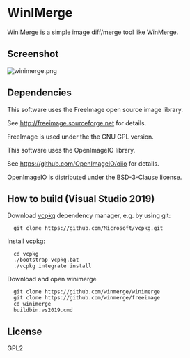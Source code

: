 # WinIMerge #

WinIMerge is a simple image diff/merge tool like WinMerge.

## Screenshot 

![winimerge.png](https://bitbucket.org/repo/RoKbrr/images/3384177401-winimerge.png)

## Dependencies

This software uses the FreeImage open source image library.

See http://freeimage.sourceforge.net for details.

FreeImage is used under the the GNU GPL version.

This software uses the OpenImageIO library.

See https://github.com/OpenImageIO/oiio for details.

OpenImageIO is distributed under the BSD-3-Clause license.

## How to build (Visual Studio 2019)

Download [vcpkg](https://github.com/Microsoft/vcpkg) dependency manager,
e.g. by using git:
```
  git clone https://github.com/Microsoft/vcpkg.git
```
Install [vcpkg](https://github.com/Microsoft/vcpkg):
```
  cd vcpkg
  ./bootstrap-vcpkg.bat
  ./vcpkg integrate install
```
Download and open winimerge
```
  git clone https://github.com/winmerge/winimerge
  git clone https://github.com/winmerge/freeimage
  cd winimerge
  buildbin.vs2019.cmd
```

## License

GPL2
